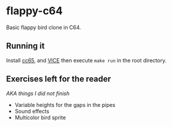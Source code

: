 # flappy-c64
Basic flappy bird clone in C64. 

## Running it
Install [cc65](https://cc65.github.io/), and [VICE](https://vice-emu.sourceforge.io/) then execute `make run` in the root directory.

## Exercises left for the reader
_AKA things I did not finish_
* Variable heights for the gaps in the pipes
* Sound effects
* Multicolor bird sprite

